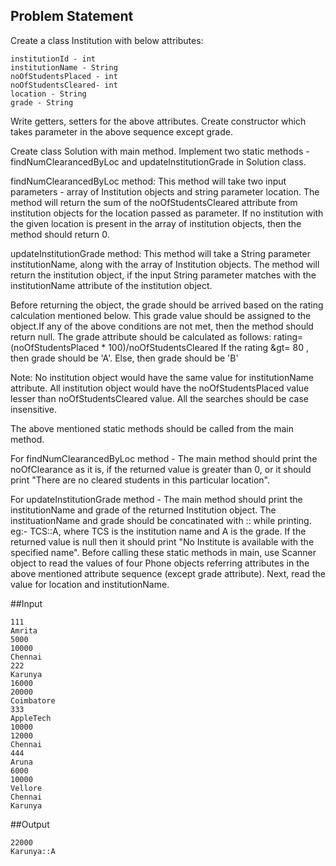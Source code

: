 ## Problem Statement

Create a class Institution with below attributes:                                                                                                                                                                    

    institutionId - int
    institutionName - String
    noOfStudentsPlaced - int
    noOfStudentsCleared- int
    location - String
    grade - String

Write getters, setters for the above attributes. Create constructor which takes parameter in the above sequence except grade.

Create class Solution with main method. Implement two static methods - findNumClearancedByLoc and updateInstitutionGrade in Solution class.

findNumClearancedByLoc method:
This method will take two input parameters - array of Institution objects and string parameter location.
The method will return the sum of the noOfStudentsCleared attribute from institution objects for the location passed as parameter.
If no institution with the given location is present in the array of institution objects, then the method should return 0.

updateInstitutionGrade method:
This method will take a String parameter institutionName, along with the array of Institution objects.
The method will return the institution object, if the input String parameter matches with the institutionName attribute of the institution object.

Before returning the object, the grade should be arrived based on the rating calculation mentioned below.
This grade value should be assigned to the object.If any of the above conditions are not met, then the method should return null.
The grade attribute should be calculated as follows:
rating=(noOfStudentsPlaced * 100)/noOfStudentsCleared If the rating &gt= 80 , then grade should be 'A'. Else, then grade should be 'B'

Note: No institution object would have the same value for institutionName attribute.
All institution object would have the noOfStudentsPlaced value lesser than noOfStudentsCleared value.
All the searches should be case insensitive.

The above mentioned static methods should be called from the main method.

For findNumClearancedByLoc method -
The main method should print the noOfClearance as it is,
if the returned value is greater than 0, or it should print "There are no cleared students in this particular location".

For updateInstitutionGrade method -
The main method should print the institutionName and grade of the returned Institution object.
The instituationName and grade should be concatinated with :: while printing. eg:- TCS::A, where TCS is the institution name and A is the grade.
If the returned value is null then it should print "No Institute is available with the specified name".
Before calling these static methods in main,
use Scanner object to read the values of four Phone objects referring attributes in the above mentioned attribute sequence (except grade attribute). Next,
read the value for location and institutionName.

##Input

    111
    Amrita
    5000
    10000
    Chennai
    222
    Karunya
    16000
    20000
    Coimbatore
    333
    AppleTech
    10000
    12000
    Chennai
    444
    Aruna
    6000
    10000
    Vellore
    Chennai
    Karunya

##Output

    22000
    Karunya::A
